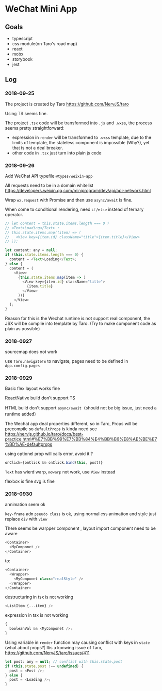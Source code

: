 # WeChat Mini App

## Goals

- typescript
- css module(on Taro's road map)
- react
- mobx
- storybook
- jest

## Log

### 2018-09-25

The project is created by Taro https://github.com/NervJS/taro

Using TS seems fine.

The project `.tsx` code will be transformed into `.js` and `.wxss`, the process seems pretty straightforward:

- expression in `render` will be transformed to `.wxss` template, due to the limits of template, the stateless component is impossible (Why?), yet that is not a deal breaker.
- other code in `.tsx` just turn into plain js code

### 2018-09-26

Add WeChat API typefile `@types/weixin-app`

All requests need to be in a domain whitelist
https://developers.weixin.qq.com/miniprogram/dev/api/api-network.html

Wrap `wx.request` with Promise and then use `async/await` is fine.

When come to conditional rendering, need `if/else` instead of ternary operator.

```javascript
// let content = this.state.items.length === 0 ?
// <Text>Loading</Text> :
// this.state.items.map((item) => (
//   <View key={item.id} className="title">{item.title}</View>
// ));

let content: any = null;
if (this.state.items.length === 0) {
  content = <Text>Loading</Text>;
} else {
  content = (
    <View>
      {this.state.items.map(item => (
        <View key={item.id} className="title">
          {item.title}
        </View>
      ))}
    </View>
  );
}
```

Reason for this is the Wechat runtime is not support real component, the JSX will be complie into template by Taro. (Try to make component code as plain as possible)

### 2018-0927

sourcemap does not work

use `Taro.navigateTo` to navigate, pages need to be defined in `App.config.pages`

### 2018-0929

Basic flex layout works fine

ReactNative build don't support TS

HTML build don't support `async/await`（should not be big issue, just need a runtime added）

The Wechat app deal properties different, so in Taro, Props will be precompile so `defaultProps` is kinda need
see https://nervjs.github.io/taro/docs/best-practice.html#%E7%BB%99%E7%BB%84%E4%BB%B6%E8%AE%BE%E7%BD%AE-defaultprops

using optionel prop will calls error, avoid it ?

```javascript
onClick={onClick && onClick.bind(this, post)}
```

`Text` has wierd warp, `nowarp` not work, use `View` instead

flexbox is fine
svg is fine

### 2018-0930

annimation seem ok

`key-frame` adn `pseudo class` is ok, using normal css animation and style just replace `div` with `view`

There seems be warpper component , layout import component need to be aware

```javascript
<Container>
  <MyComponet />
</Container>
```

to:

```javascript
<Container>
  <Wrapper>
    <MyComponet class="realStyle" />
  </Wrapper>
</Container>
```

destructuring in tsx is not working

```javascript
<ListItem {...item} />
```

expression in tsx is not working

```javascript
{
  booleanVal && <MyComponet />;
}
```

Using variable in `render` function may causing conflict with keys in `state` (what about props?)
Itis a konwing issue of Taro, https://github.com/NervJS/taro/issues/411

```javascript
let post: any = null; // conflict with this.state.post
if (this.state.post !== undefined) {
  post = <Post />;
} else {
  post = <Loading />;
}
```
